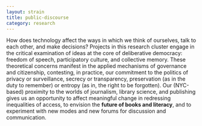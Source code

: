 ```yaml
---
layout: strain
title: public-discourse
category: research
---
```


<!-- A 75-100 word paragraph describing the motivation behind these projects -->
How does technology affect the ways in which we think of ourselves, talk to each other, and make decisions? Projects in this research cluster engage in the critical examination of ideas at the core of deliberative democracy: freedom of speech, participatory culture, and collective memory. These theoretical concerns manifest in the applied mechanisms of governance and citizenship, contesting, in practice, our commitment to the politics of privacy or surveillance, secrecy or transparency, preservation (as in the duty to remember) or entropy (as in, the right to be forgotten). Our (NYC-based) proximity to the worlds of journalism, library science, and publishing gives us an opportunity to affect meaningful change in redressing inequalities of access, to envision the **future of books and literacy**, and to experiment with new modes and new forums for discussion and communication.
